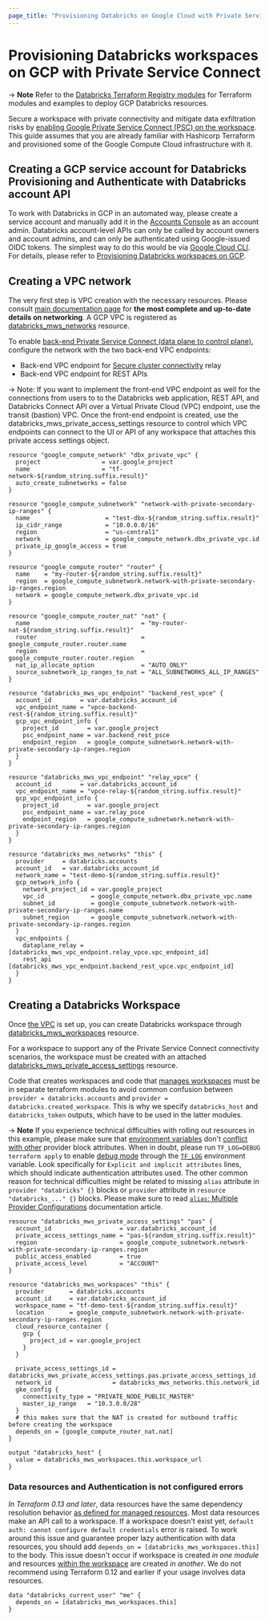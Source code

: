 ```yaml
---
page_title: "Provisioning Databricks on Google Cloud with Private Service Connect"
---
```


# Provisioning Databricks workspaces on GCP with Private Service Connect

-> **Note** Refer to the [Databricks Terraform Registry modules](https://registry.terraform.io/modules/databricks/examples/databricks/latest) for Terraform modules and examples to deploy GCP Databricks resources.

Secure a workspace with private connectivity and mitigate data exfiltration risks by [enabling Google Private Service Connect (PSC) on the workspace](https://docs.gcp.databricks.com/administration-guide/cloud-configurations/gcp/private-service-connect.html). This guide assumes that you are already familiar with Hashicorp Terraform and provisioned some of the Google Compute Cloud infrastructure with it.

## Creating a GCP service account for Databricks Provisioning and Authenticate with Databricks account API

To work with Databricks in GCP in an automated way, please create a service account and manually add it in the [Accounts Console](https://accounts.gcp.databricks.com/users) as an account admin. Databricks account-level APIs can only be called by account owners and account admins, and can only be authenticated using Google-issued OIDC tokens. The simplest way to do this would be via [Google Cloud CLI](https://cloud.google.com/sdk/gcloud). For details, please refer to [Provisioning Databricks workspaces on GCP](gcp-workspace.md).

## Creating a VPC network

The very first step is VPC creation with the necessary resources. Please consult [main documentation page](https://docs.gcp.databricks.com/administration-guide/cloud-configurations/gcp/customer-managed-vpc.html) for **the most complete and up-to-date details on networking**. A GCP VPC is registered as [databricks_mws_networks](../resources/mws_networks.md) resource.

To enable [back-end Private Service Connect (data plane to control plane)](https://docs.gcp.databricks.com/administration-guide/cloud-configurations/gcp/private-service-connect.html#two-private-service-connect-options), configure the network with the two back-end VPC endpoints:

- Back-end VPC endpoint for [Secure cluster connectivity](https://docs.gcp.databricks.com/security/secure-cluster-connectivity.html) relay
- Back-end VPC endpoint for REST APIs

-> Note: If you want to implement the front-end VPC endpoint as well for the connections from users to to the Databricks web application, REST API, and Databricks Connect API over a Virtual Private Cloud (VPC) endpoint, use the transit (bastion) VPC. Once the front-end endpoint is created, use the databricks_mws_private_access_settings resource to control which VPC endpoints can connect to the UI or API of any workspace that attaches this private access settings object.

```hcl
resource "google_compute_network" "dbx_private_vpc" {
  project                 = var.google_project
  name                    = "tf-network-${random_string.suffix.result}"
  auto_create_subnetworks = false
}

resource "google_compute_subnetwork" "network-with-private-secondary-ip-ranges" {
  name                     = "test-dbx-${random_string.suffix.result}"
  ip_cidr_range            = "10.0.0.0/16"
  region                   = "us-central1"
  network                  = google_compute_network.dbx_private_vpc.id
  private_ip_google_access = true
}

resource "google_compute_router" "router" {
  name    = "my-router-${random_string.suffix.result}"
  region  = google_compute_subnetwork.network-with-private-secondary-ip-ranges.region
  network = google_compute_network.dbx_private_vpc.id
}

resource "google_compute_router_nat" "nat" {
  name                               = "my-router-nat-${random_string.suffix.result}"
  router                             = google_compute_router.router.name
  region                             = google_compute_router.router.region
  nat_ip_allocate_option             = "AUTO_ONLY"
  source_subnetwork_ip_ranges_to_nat = "ALL_SUBNETWORKS_ALL_IP_RANGES"
}

resource "databricks_mws_vpc_endpoint" "backend_rest_vpce" {
  account_id        = var.databricks_account_id
  vpc_endpoint_name = "vpce-backend-rest-${random_string.suffix.result}"
  gcp_vpc_endpoint_info {
    project_id        = var.google_project
    psc_endpoint_name = var.backend_rest_psce
    endpoint_region   = google_compute_subnetwork.network-with-private-secondary-ip-ranges.region
  }
}

resource "databricks_mws_vpc_endpoint" "relay_vpce" {
  account_id        = var.databricks_account_id
  vpc_endpoint_name = "vpce-relay-${random_string.suffix.result}"
  gcp_vpc_endpoint_info {
    project_id        = var.google_project
    psc_endpoint_name = var.relay_psce
    endpoint_region   = google_compute_subnetwork.network-with-private-secondary-ip-ranges.region
  }
}

resource "databricks_mws_networks" "this" {
  provider     = databricks.accounts
  account_id   = var.databricks_account_id
  network_name = "test-demo-${random_string.suffix.result}"
  gcp_network_info {
    network_project_id = var.google_project
    vpc_id             = google_compute_network.dbx_private_vpc.name
    subnet_id          = google_compute_subnetwork.network-with-private-secondary-ip-ranges.name
    subnet_region      = google_compute_subnetwork.network-with-private-secondary-ip-ranges.region
  }
  vpc_endpoints {
    dataplane_relay = [databricks_mws_vpc_endpoint.relay_vpce.vpc_endpoint_id]
    rest_api        = [databricks_mws_vpc_endpoint.backend_rest_vpce.vpc_endpoint_id]
  }
}
```

## Creating a Databricks Workspace

Once [the VPC](#creating-a-vpc-network) is set up, you can create Databricks workspace through [databricks_mws_workspaces](../resources/mws_workspaces.md) resource.

For a workspace to support any of the Private Service Connect connectivity scenarios, the workspace must be created with an attached [databricks_mws_private_access_settings](../resources/mws_private_access_settings.md) resource.

Code that creates workspaces and code that [manages workspaces](workspace-management.md) must be in separate terraform modules to avoid common confusion between `provider = databricks.accounts` and `provider = databricks.created_workspace`. This is why we specify `databricks_host` and `databricks_token` outputs, which have to be used in the latter modules.

-> **Note** If you experience technical difficulties with rolling out resources in this example, please make sure that [environment variables](../index.md#environment-variables) don't [conflict with other](../index.md#empty-provider-block) provider block attributes. When in doubt, please run `TF_LOG=DEBUG terraform apply` to enable [debug mode](https://www.terraform.io/docs/internals/debugging.html) through the [`TF_LOG`](https://www.terraform.io/docs/cli/config/environment-variables.html#tf_log) environment variable. Look specifically for `Explicit and implicit attributes` lines, which should indicate authentication attributes used. The other common reason for technical difficulties might be related to missing `alias` attribute in `provider "databricks" {}` blocks or `provider` attribute in `resource "databricks_..." {}` blocks. Please make sure to read [`alias`: Multiple Provider Configurations](https://www.terraform.io/docs/language/providers/configuration.html#alias-multiple-provider-configurations) documentation article.

```hcl
resource "databricks_mws_private_access_settings" "pas" {
  account_id                   = var.databricks_account_id
  private_access_settings_name = "pas-${random_string.suffix.result}"
  region                       = google_compute_subnetwork.network-with-private-secondary-ip-ranges.region
  public_access_enabled        = true
  private_access_level         = "ACCOUNT"
}

resource "databricks_mws_workspaces" "this" {
  provider       = databricks.accounts
  account_id     = var.databricks_account_id
  workspace_name = "tf-demo-test-${random_string.suffix.result}"
  location       = google_compute_subnetwork.network-with-private-secondary-ip-ranges.region
  cloud_resource_container {
    gcp {
      project_id = var.google_project
    }
  }

  private_access_settings_id = databricks_mws_private_access_settings.pas.private_access_settings_id
  network_id                 = databricks_mws_networks.this.network_id
  gke_config {
    connectivity_type = "PRIVATE_NODE_PUBLIC_MASTER"
    master_ip_range   = "10.3.0.0/28"
  }
  # this makes sure that the NAT is created for outbound traffic before creating the workspace
  depends_on = [google_compute_router_nat.nat]
}

output "databricks_host" {
  value = databricks_mws_workspaces.this.workspace_url
}
```

### Data resources and Authentication is not configured errors

*In Terraform 0.13 and later*, data resources have the same dependency resolution behavior [as defined for managed resources](https://www.terraform.io/docs/language/resources/behavior.html#resource-dependencies). Most data resources make an API call to a workspace. If a workspace doesn't exist yet, `default auth: cannot configure default credentials` error is raised. To work around this issue and guarantee proper lazy authentication with data resources, you should add `depends_on = [databricks_mws_workspaces.this]` to the body. This issue doesn't occur if workspace is created *in one module* and resources [within the workspace](workspace-management.md) are created *in another*. We do not recommend using Terraform 0.12 and earlier if your usage involves data resources.

```hcl
data "databricks_current_user" "me" {
  depends_on = [databricks_mws_workspaces.this]
}
```
